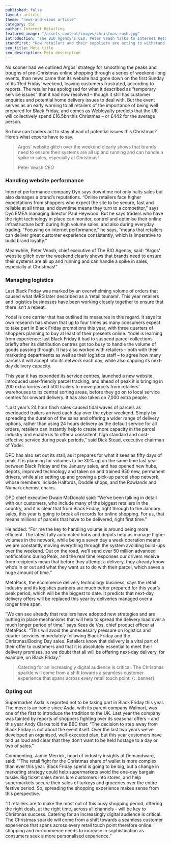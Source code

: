 ```yaml
---
published: false
layout: article
theme: "news-and-views article"
category: tbc
author: Internet Retailing
featured_image: "/assets-content/images/christmas-rush.jpg"
introduction: "The BIO Agency’s CEO, Peter Veash talks to Internet Retailing about the impending festive sales spike and how a lapse in digital channels will hurt brands this Christmas."
standfirst: "How retailers and their suppliers are acting to withstand the Christmas rush - News Article | The BIO Agency"
seo_title: Meta title
seo_description: Meta description
---
```


No sooner had we outlined Argos’ strategy for smoothing the peaks and troughs of pre-Christmas online shopping through a series of weekend-long events, than news came that its website had gone down on the first Sunday of its ‘Red Friday’ weekend, leaving customers frustrated, according to reports.
The retailer has apologised for what it described as “temporary service issues” that it had now resolved – though it still has customer enquiries and potential home delivery issues to deal with. But the event serves as an early warning to all retailers of the importance of being well prepared for Black Friday, and comes as Webloyalty predicts that the UK will collectively spend £16.5bn this Christmas – or £442 for the average person.

So how can traders act to stay ahead of potential issues this Christmas? Here’s what experts have to say.

> Argos’ website glitch over the weekend clearly shows that brands need to ensure their systems are all up and running and can handle a spike in sales, especially at Christmas!
>
> Peter Veash *CEO*

### Handling website performance
Internet performance company Dyn says downtime not only halts sales but also damages a brand’s reputations. “Online retailers face higher expectations from shoppers who expect the site to be secure, fast and reliable at all times, and downtime means they turn to a competitor,” says Dyn EMEA managing director Paul Heywood. But he says traders who have the right technology in place can monitor, control and optimise their online infrastructure both during high volume sales, and also during everyday trading. “Focusing on internet performance,” he says, “means that retailers can deliver great customer experience consistently, which is imperative to build brand loyalty.”

Meanwhile, Peter Veash, chief executive of The BIO Agency, said: “Argos’ website glitch over the weekend clearly shows that brands need to ensure their systems are all up and running and can handle a spike in sales, especially at Christmas!”

### Managing logistics
Last Black Friday was marked by an overwhelming volume of orders that caused what IMRG later described as a ‘retail tsunami’. This year retailers and logistics businesses have been working closely together to ensure that there isn’t a repeat.

Yodel is one carrier that has outlined its measures in this regard. It says its own research has shown that up to four times as many consumers expect to take part in Black Friday promotions this year, with three quarters of shoppers planning to buy at least of their presents online. Yodel is learning from experience: last Black Friday it had to suspend parcel collections briefly after its distribution centres got too busy to handle the volume of goods passing through. It has also worked with retailers – both with their marketing departments as well as their logistics staff – to agree how many parcels it will accept into its network each day, while also capping its next-day delivery capacity.

This year it has expanded its service centres, launched a new website, introduced user-friendly parcel tracking, and ahead of peak it is bringing in 200 extra lorries and 500 trailers to move parcels from retailers’ warehouses to its central sorting areas, before they go on to local service centres for onward delivery. It has also taken on 7,000 extra people.

“Last year’s 24 hour flash sales caused tidal waves of parcels as overloaded trailers arrived each day over the cyber weekend. Simply by spreading the duration of the sales and offering a wider range of delivery options, rather than using 24 hours delivery as the default service for all orders, retailers can instantly help to create more capacity in the parcel industry and enable us to offer a consistent, high standard and cost-effective service during peak periods,” said Dick Stead, executive chairman of Yodel.

DPD has also set out its stall, as it prepares for what it sees as fifty days of peak. It is planning for volumes to be 30% up on the same time last year between Black Friday and the January sales, and has opened new hubs, depots, improved technology and taken on and trained 950 new, permanent drivers, while also setting up and growing a pick-up parcel shop network, whose members include Halfords, Doddle shops, and the Rowlands and Numark chemist chains.

DPD chief executive Dwain McDonald said: “We’ve been talking in detail with our customers, who include many of the biggest retailers in the country, and it is clear that from Black Friday, right through to the January sales, this year is going to break all records for online shopping. For us, that means millions of parcels that have to be delivered, right first time.”

He added: “For me the key to handling volume is around being more efficient. The latest fully automated hubs and depots help us manage higher volumes in the network, while being a seven day a week operation means we are constantly moving everything through the system avoiding build-ups over the weekend. Out on the road, we’ll send over 50 million advanced notifications during Peak, and the real time responses our drivers receive from recipients mean that before they attempt a delivery, they already know who’s in or out and what they want us to do with their parcel, which saves a huge amount of time.”

MetaPack, the ecommerce delivery technology business, says the retail industry and its logistics partners are much better prepared for this year’s peak period, which will be the biggest to date. It predicts that next-day delivery offers will be replaced this year by deliveries managed over a longer time span.

“We can see already that retailers have adopted new strategies and are putting in place mechanisms that will help to spread the delivery load over a much longer period of time,” says Kees de Vos, chief product officer at MetaPack. “This will avoid the unnecessary pressure on logistics and courier services immediately following Black Friday and the Christmas/Boxing Day sales. Retailers know that delivery is a vital part of their offer to customers and that it is absolutely essential to meet their delivery promises, so we doubt that all will be offering next-day delivery, for example, on Black Friday.”

> Catering for an increasingly digital audience is critical. The Christmas sparkle will come from a shift towards a seamless customer experience that spans across every retail touch point.
{: .banner}

### Opting out
Supermarket Asda is reported not to be taking part in Black Friday this year. The move is an ironic since Asda, with its parent company Walmart, was one of the first to introduce the tradition to the UK. Last year the company was tainted by reports of shoppers fighting over its seasonal offers – and this year Andy Clarke told the BBC that: “The decision to step away from Black Friday is not about the event itself. Over the last two years we’ve developed an organised, well-executed plan, but this year customers have told us loud and clear that they don’t want to be held hostage to a day or two of sales.”

Commenting, Jamie Merrick, head of industry insights at Demandware, said: “”The retail fight for the Christmas share of wallet is more complex than ever this year. Black Friday spend is going to be big, but a change in marketing strategy could help supermarkets avoid the one-day bargain tussle. Big ticket sales items lure customers into stores, and help supermarkets secure their sales of turkeys and groceries over the entire festive period. So, spreading the shopping experience makes sense from this perspective.

“If retailers are to make the most out of this busy shopping period, offering the right deals, at the right time, across all channels – will be key to Christmas success. Catering for an increasingly digital audience is critical. The Christmas sparkle will come from a shift towards a seamless customer experience that spans across every retail touch point therefore online shopping and m-commerce needs to increase in sophistication as consumers seek a more personalised experience.”
